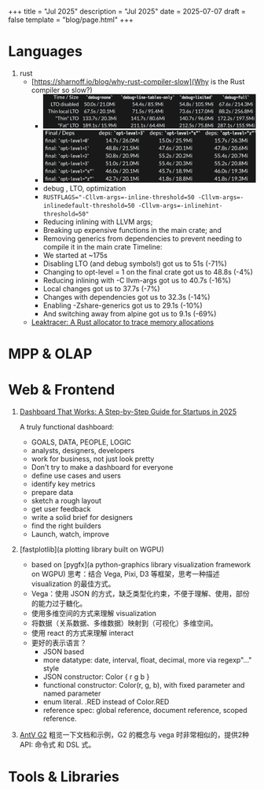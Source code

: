 +++
title = "Jul 2025"
description = "Jul 2025"
date = 2025-07-07
draft = false
template = "blog/page.html"
+++

# Languages
1. rust
   - [https://sharnoff.io/blog/why-rust-compiler-slow](Why is the Rust compiler so slow?)
     - ![cargo build --timings](img.png)
     - ![opt-level](img_1.png)
     - debug , LTO, optimization
     - `RUSTFLAGS="-Cllvm-args=-inline-threshold=50 -Cllvm-args=-inlinedefault-threshold=50 -Cllvm-args=-inlinehint-threshold=50"`
     - Reducing inlining with LLVM args;
     - Breaking up expensive functions in the main crate; and
     - Removing generics from dependencies to prevent needing to compile it in the main crate
     Timeline:
     -  We started at ~175s
     -  Disabling LTO (and debug symbols!) got us to 51s (-71%)
     -  Changing to opt-level = 1 on the final crate got us to 48.8s (-4%)
     -  Reducing inlining with -C llvm-args got us to 40.7s (-16%)
     -  Local changes got us to 37.7s (-7%)
     -  Changes with dependencies got us to 32.3s (-14%)
     -  Enabling -Zshare-generics got us to 29.1s (-10%)
     -  And switching away from alpine got us to 9.1s (-69%)
   - [Leaktracer: A Rust allocator to trace memory allocations](https://blog.veeso.dev/blog/en/leaktracer-a-rust-allocator-to-trace-memory-allocations/)

# MPP & OLAP

# Web & Frontend
1. [Dashboard That Works: A Step-by-Step Guide for Startups in 2025](https://uxplanet.org/dashboard-that-works-a-step-by-step-guide-for-startups-in-2025-1cec1bfe7f9c)
   
   A truly functional dashboard: 
   - GOALS, DATA, PEOPLE, LOGIC
   - analysts, designers, developers
   - work for business, not just look pretty
   - Don't try to make a dashboard for everyone
   - define use cases and users
   - identify key metrics
   - prepare data
   - sketch a rough layout
   - get user feedback
   - write a solid brief for designers
   - find the right builders
   - Launch, watch, improve
2. [fastplotlib](a plotting library built on WGPU)
   - based on [pygfx](a python-graphics library visualization framework on WGPU)
   思考：结合 Vega, Pixi, D3 等框架，思考一种描述 visualization 的最佳方式。
   - Vega：使用 JSON 的方式，缺乏类型化约束，不便于理解、使用，部份的能力过于糖化。
   - 使用多维空间的方式来理解 visualization
   - 将数据（关系数据、多维数据）映射到（可视化）多维空间。
   - 使用 react 的方式来理解 interact
   - 更好的表示语言？
     - JSON based
     - more datatype: date, interval, float, decimal, more via regexp"..." style
     - JSON constructor:   Color { r g b }
     - functional constructor: Color(r, g, b), with fixed parameter and named parameter
     - enum literal. .RED instead of Color.RED
     - reference spec: global reference, document reference, scoped reference.
3. [AntV G2](https://g2.antv.antgroup.com/manual/quick-start)
   粗览一下文档和示例，G2 的概念与 vega 时非常相似的，提供2种 API: 命令式 和 DSL 式。

# Tools & Libraries